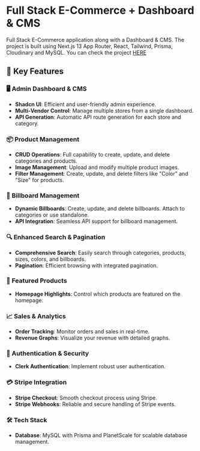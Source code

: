 # Full Stack E-Commerce + Dashboard & CMS

Full Stack E-Commerce application along with a Dashboard & CMS. The project is built using Next.js 13 App Router, React, Tailwind, Prisma, Cloudinary and MySQL.
You can check the project [HERE]()

## 🌟 Key Features

### 🖥️ Admin Dashboard & CMS
- **Shadcn UI**: Efficient and user-friendly admin experience.
- **Multi-Vendor Control**: Manage multiple stores from a single dashboard.
- **API Generation**: Automatic API route generation for each store and category.

### 📦 Product Management
- **CRUD Operations**: Full capability to create, update, and delete categories and products.
- **Image Management**: Upload and modify multiple product images.
- **Filter Management**: Create, update, and delete filters like "Color" and "Size" for products.

### 📢 Billboard Management
- **Dynamic Billboards**: Create, update, and delete billboards. Attach to categories or use standalone.
- **API Integration**: Seamless API support for billboard management.

### 🔍 Enhanced Search & Pagination
- **Comprehensive Search**: Easily search through categories, products, sizes, colors, and billboards.
- **Pagination**: Efficient browsing with integrated pagination.

### 🌟 Featured Products
- **Homepage Highlights**: Control which products are featured on the homepage.

### 📈 Sales & Analytics
- **Order Tracking**: Monitor orders and sales in real-time.
- **Revenue Graphs**: Visualize your revenue with detailed graphs.

### 🔐 Authentication & Security
- **Clerk Authentication**: Implement robust user authentication.

### 💳 Stripe Integration
- **Stripe Checkout**: Smooth checkout process using Stripe.
- **Stripe Webhooks**: Reliable and secure handling of Stripe events.

### 🛠️ Tech Stack
- **Database**: MySQL with Prisma and PlanetScale for scalable database management.

